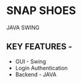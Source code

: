 # SNAP SHOES
JAVA SWING

## KEY FEATURES - 

* GUI - Swing 
* Login Authentication
* Backend - JAVA

